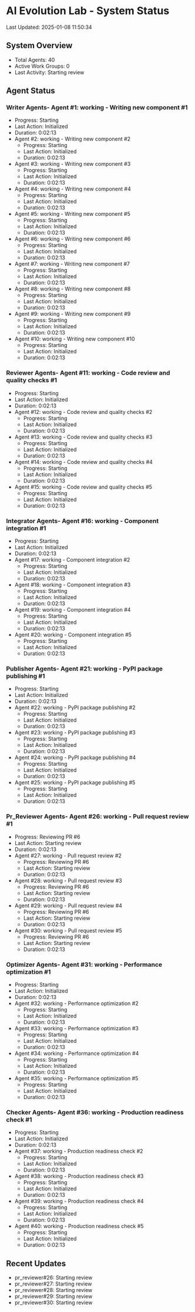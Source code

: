 # AI Evolution Lab - System Status
Last Updated: 2025-01-08 11:50:34

## System Overview
- Total Agents: 40
- Active Work Groups: 0
- Last Activity: Starting review

## Agent Status

### Writer Agents- Agent #1: working - Writing new component #1
  - Progress: Starting
  - Last Action: Initialized
  - Duration: 0:02:13
- Agent #2: working - Writing new component #2
  - Progress: Starting
  - Last Action: Initialized
  - Duration: 0:02:13
- Agent #3: working - Writing new component #3
  - Progress: Starting
  - Last Action: Initialized
  - Duration: 0:02:13
- Agent #4: working - Writing new component #4
  - Progress: Starting
  - Last Action: Initialized
  - Duration: 0:02:13
- Agent #5: working - Writing new component #5
  - Progress: Starting
  - Last Action: Initialized
  - Duration: 0:02:13
- Agent #6: working - Writing new component #6
  - Progress: Starting
  - Last Action: Initialized
  - Duration: 0:02:13
- Agent #7: working - Writing new component #7
  - Progress: Starting
  - Last Action: Initialized
  - Duration: 0:02:13
- Agent #8: working - Writing new component #8
  - Progress: Starting
  - Last Action: Initialized
  - Duration: 0:02:13
- Agent #9: working - Writing new component #9
  - Progress: Starting
  - Last Action: Initialized
  - Duration: 0:02:13
- Agent #10: working - Writing new component #10
  - Progress: Starting
  - Last Action: Initialized
  - Duration: 0:02:13

### Reviewer Agents- Agent #11: working - Code review and quality checks #1
  - Progress: Starting
  - Last Action: Initialized
  - Duration: 0:02:13
- Agent #12: working - Code review and quality checks #2
  - Progress: Starting
  - Last Action: Initialized
  - Duration: 0:02:13
- Agent #13: working - Code review and quality checks #3
  - Progress: Starting
  - Last Action: Initialized
  - Duration: 0:02:13
- Agent #14: working - Code review and quality checks #4
  - Progress: Starting
  - Last Action: Initialized
  - Duration: 0:02:13
- Agent #15: working - Code review and quality checks #5
  - Progress: Starting
  - Last Action: Initialized
  - Duration: 0:02:13

### Integrator Agents- Agent #16: working - Component integration #1
  - Progress: Starting
  - Last Action: Initialized
  - Duration: 0:02:13
- Agent #17: working - Component integration #2
  - Progress: Starting
  - Last Action: Initialized
  - Duration: 0:02:13
- Agent #18: working - Component integration #3
  - Progress: Starting
  - Last Action: Initialized
  - Duration: 0:02:13
- Agent #19: working - Component integration #4
  - Progress: Starting
  - Last Action: Initialized
  - Duration: 0:02:13
- Agent #20: working - Component integration #5
  - Progress: Starting
  - Last Action: Initialized
  - Duration: 0:02:13

### Publisher Agents- Agent #21: working - PyPI package publishing #1
  - Progress: Starting
  - Last Action: Initialized
  - Duration: 0:02:13
- Agent #22: working - PyPI package publishing #2
  - Progress: Starting
  - Last Action: Initialized
  - Duration: 0:02:13
- Agent #23: working - PyPI package publishing #3
  - Progress: Starting
  - Last Action: Initialized
  - Duration: 0:02:13
- Agent #24: working - PyPI package publishing #4
  - Progress: Starting
  - Last Action: Initialized
  - Duration: 0:02:13
- Agent #25: working - PyPI package publishing #5
  - Progress: Starting
  - Last Action: Initialized
  - Duration: 0:02:13

### Pr_Reviewer Agents- Agent #26: working - Pull request review #1
  - Progress: Reviewing PR #6
  - Last Action: Starting review
  - Duration: 0:02:13
- Agent #27: working - Pull request review #2
  - Progress: Reviewing PR #6
  - Last Action: Starting review
  - Duration: 0:02:13
- Agent #28: working - Pull request review #3
  - Progress: Reviewing PR #6
  - Last Action: Starting review
  - Duration: 0:02:13
- Agent #29: working - Pull request review #4
  - Progress: Reviewing PR #6
  - Last Action: Starting review
  - Duration: 0:02:13
- Agent #30: working - Pull request review #5
  - Progress: Reviewing PR #6
  - Last Action: Starting review
  - Duration: 0:02:13

### Optimizer Agents- Agent #31: working - Performance optimization #1
  - Progress: Starting
  - Last Action: Initialized
  - Duration: 0:02:13
- Agent #32: working - Performance optimization #2
  - Progress: Starting
  - Last Action: Initialized
  - Duration: 0:02:13
- Agent #33: working - Performance optimization #3
  - Progress: Starting
  - Last Action: Initialized
  - Duration: 0:02:13
- Agent #34: working - Performance optimization #4
  - Progress: Starting
  - Last Action: Initialized
  - Duration: 0:02:13
- Agent #35: working - Performance optimization #5
  - Progress: Starting
  - Last Action: Initialized
  - Duration: 0:02:13

### Checker Agents- Agent #36: working - Production readiness check #1
  - Progress: Starting
  - Last Action: Initialized
  - Duration: 0:02:13
- Agent #37: working - Production readiness check #2
  - Progress: Starting
  - Last Action: Initialized
  - Duration: 0:02:13
- Agent #38: working - Production readiness check #3
  - Progress: Starting
  - Last Action: Initialized
  - Duration: 0:02:13
- Agent #39: working - Production readiness check #4
  - Progress: Starting
  - Last Action: Initialized
  - Duration: 0:02:13
- Agent #40: working - Production readiness check #5
  - Progress: Starting
  - Last Action: Initialized
  - Duration: 0:02:13


## Recent Updates
- pr_reviewer#26: Starting review
- pr_reviewer#27: Starting review
- pr_reviewer#28: Starting review
- pr_reviewer#29: Starting review
- pr_reviewer#30: Starting review
